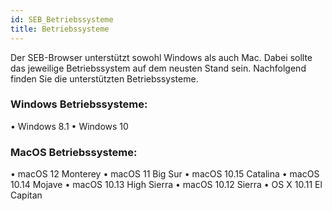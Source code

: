 ```yaml
---
id: SEB_Betriebssysteme
title: Betriebssysteme
---
```


Der SEB-Browser unterstützt sowohl Windows als auch Mac. Dabei sollte das jeweilige Betriebssystem auf dem neusten Stand sein. Nachfolgend finden Sie die unterstützten Betriebssysteme.

### Windows Betriebssysteme:
•	Windows 8.1
•	Windows 10

### MacOS Betriebssysteme:
•	macOS 12 Monterey
•	macOS 11 Big Sur
•	macOS 10.15 Catalina
•	macOS 10.14 Mojave
•	macOS 10.13 High Sierra
•	macOS 10.12 Sierra
•	OS X 10.11 El Capitan
